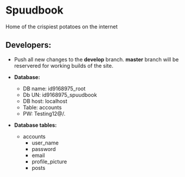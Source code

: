 # Spuudbook
Home of the crispiest potatoes on the internet

## Developers: 
- Push all new changes to the **develop** branch. **master** branch will be reservered for working builds of the site.
- **Database:** 
  - DB name: id9168975_root
  - Db UN: id9168975_spuudbook
  - DB host: localhost
  - Table: accounts
  - PW: Testing12@/.
  
- **Database tables:**
    - accounts
      - user_name
      - password
      - email
      - profile_picture
      - posts
